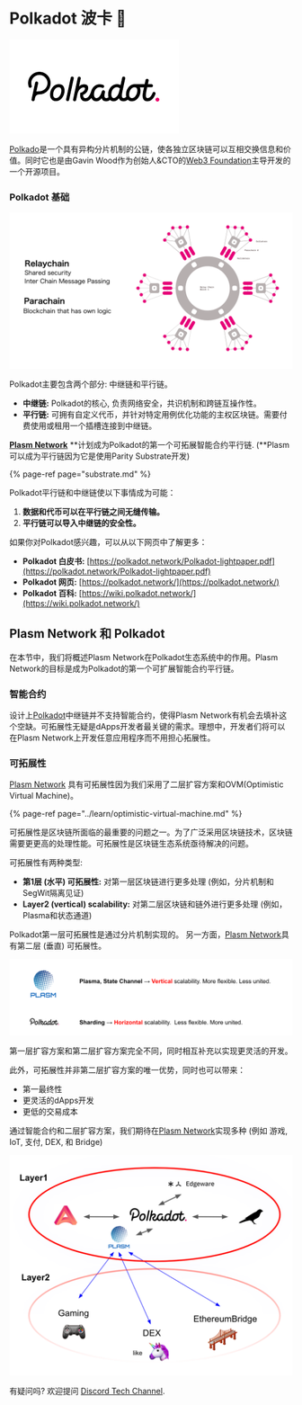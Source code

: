 # Polkadot 波卡 🔴

![](../.gitbook/assets/sukurnshotto-2020-06-07-221155png.png)

[Polkado](https://polkadot.network/)是一个具有异构分片机制的公链，使各独立区块链可以互相交换信息和价值。同时它也是由Gavin Wood作为创始人&CTO的[Web3 Foundation](https://web3.foundation/)主导开发的一个开源项目。

### Polkadot 基础

![](../.gitbook/assets/sukurnshotto-2020-06-07-230056png.png)

Polkadot主要包含两个部分: 中继链和平行链。

* **中继链:** Polkadot的核心, 负责网络安全，共识机制和跨链互操作性。
* **平行链:** 可拥有自定义代币，并针对特定用例优化功能的主权区块链。需要付费使用或租用一个插槽连接到中继链。

[**Plasm Network**](https://www.plasmnet.io/) **计划成为Polkadot的第一个可拓展智能合约平行链. \(**Plasm可以成为平行链因为它是使用Parity Substrate开发\)

{% page-ref page="substrate.md" %}

Polkadot平行链和中继链使以下事情成为可能：

1. **数据和代币可以在平行链之间无缝传输。**
2. **平行链可以导入中继链的安全性。**

如果你对Polkadot感兴趣，可以从以下网页中了解更多：

* **Polkadot 白皮书:** [https://polkadot.network/Polkadot-lightpaper.pdf](https://polkadot.network/Polkadot-lightpaper.pdf)
* **Polkadot 网页:** [https://polkadot.network/](https://polkadot.network/)
* **Polkadot 百科:** [https://wiki.polkadot.network/](https://wiki.polkadot.network/)

## Plasm Network 和 Polkadot

在本节中，我们将概述Plasm Network在Polkadot生态系统中的作用。Plasm Network的目标是成为Polkadot的第一个可扩展智能合约平行链。

### 智能合约

设计上[Polkadot](https://polkadot.network/)中继链并不支持智能合约，使得Plasm Network有机会去填补这个空缺。可拓展性无疑是dApps开发者最关键的需求。理想中，开发者们将可以在Plasm Network上开发任意应用程序而不用担心拓展性。

### 可拓展性

[Plasm Network](https://www.plasmnet.io/) 具有可拓展性因为我们采用了二层扩容方案和OVM\(Optimistic Virtual Machine\)。

{% page-ref page="../learn/optimistic-virtual-machine.md" %}

可拓展性是区块链所面临的最重要的问题之一。为了广泛采用区块链技术，区块链需要更更高的处理性能。可拓展性是区块链生态系统亟待解决的问题。 

可拓展性有两种类型: 

* **第1层 \(水平\) 可拓展性:** 对第一层区块链进行更多处理 \(例如，分片机制和SegWit隔离见证\)
* **Layer2 \(vertical\) scalability:** 对第二层区块链和链外进行更多处理  \(例如，Plasma和状态通道\)

Polkadot第一层可拓展性是通过分片机制实现的。 另一方面，[Plasm Network](https://www.plasmnet.io/)具有第二层 \(垂直\) 可拓展性。

![](../.gitbook/assets/sukurnshotto-2020-06-07-234905png.png)

第一层扩容方案和第二层扩容方案完全不同，同时相互补充以实现更灵活的开发。

此外，可拓展性并非第二层扩容方案的唯一优势，同时也可以带来：

* 第一最终性
* 更灵活的dApps开发
* 更低的交易成本

通过智能合约和二层扩容方案，我们期待在[Plasm Network](https://www.plasmnet.io/)实现多种 \(例如 游戏, IoT, 支付, DEX, 和 Bridge\) 

![](../.gitbook/assets/sukurnshotto-2020-06-08-00739png.png)

有疑问吗? 欢迎提问 [Discord Tech Channel](https://discord.gg/Z3nC9U4).

